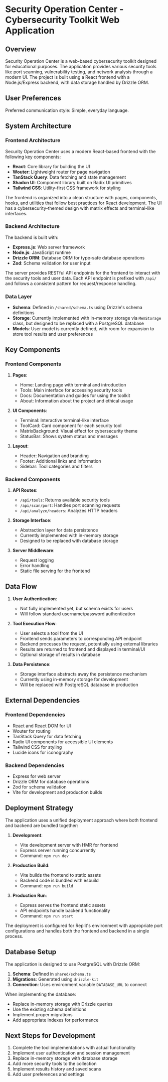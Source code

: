 # Security Operation Center - Cybersecurity Toolkit Web Application

## Overview

Security Operation Center is a web-based cybersecurity toolkit designed for educational purposes. The application provides various security tools like port scanning, vulnerability testing, and network analysis through a modern UI. The project is built using a React frontend with a Node.js/Express backend, with data storage handled by Drizzle ORM.

## User Preferences

Preferred communication style: Simple, everyday language.

## System Architecture

### Frontend Architecture

Security Operation Center uses a modern React-based frontend with the following key components:

- **React**: Core library for building the UI
- **Wouter**: Lightweight router for page navigation
- **TanStack Query**: Data fetching and state management
- **Shadcn UI**: Component library built on Radix UI primitives
- **Tailwind CSS**: Utility-first CSS framework for styling

The frontend is organized into a clean structure with pages, components, hooks, and utilities that follow best practices for React development. The UI has a cybersecurity-themed design with matrix effects and terminal-like interfaces.

### Backend Architecture

The backend is built with:

- **Express.js**: Web server framework
- **Node.js**: JavaScript runtime
- **Drizzle ORM**: Database ORM for type-safe database operations
- **Zod**: Schema validation for user input

The server provides RESTful API endpoints for the frontend to interact with the security tools and user data. Each API endpoint is prefixed with `/api/` and follows a consistent pattern for request/response handling.

### Data Layer

- **Schema**: Defined in `/shared/schema.ts` using Drizzle's schema definitions
- **Storage**: Currently implemented with in-memory storage via `MemStorage` class, but designed to be replaced with a PostgreSQL database
- **Models**: User model is currently defined, with room for expansion to store tool results and user preferences

## Key Components

### Frontend Components

1. **Pages**:
   - Home: Landing page with terminal and introduction
   - Tools: Main interface for accessing security tools
   - Docs: Documentation and guides for using the toolkit
   - About: Information about the project and ethical usage

2. **UI Components**:
   - Terminal: Interactive terminal-like interface
   - ToolCard: Card component for each security tool
   - MatrixBackground: Visual effect for cybersecurity theme
   - StatusBar: Shows system status and messages

3. **Layout**:
   - Header: Navigation and branding
   - Footer: Additional links and information
   - Sidebar: Tool categories and filters

### Backend Components

1. **API Routes**:
   - `/api/tools`: Returns available security tools
   - `/api/scan/port`: Handles port scanning requests
   - `/api/analyze/headers`: Analyzes HTTP headers

2. **Storage Interface**:
   - Abstraction layer for data persistence
   - Currently implemented with in-memory storage
   - Designed to be replaced with database storage

3. **Server Middleware**:
   - Request logging
   - Error handling
   - Static file serving for the frontend

## Data Flow

1. **User Authentication**:
   - Not fully implemented yet, but schema exists for users
   - Will follow standard username/password authentication

2. **Tool Execution Flow**:
   - User selects a tool from the UI
   - Frontend sends parameters to corresponding API endpoint
   - Backend processes the request, potentially using external libraries
   - Results are returned to frontend and displayed in terminal/UI
   - Optional storage of results in database

3. **Data Persistence**:
   - Storage interface abstracts away the persistence mechanism
   - Currently using in-memory storage for development
   - Will be replaced with PostgreSQL database in production

## External Dependencies

### Frontend Dependencies
- React and React DOM for UI
- Wouter for routing
- TanStack Query for data fetching
- Radix UI components for accessible UI elements
- Tailwind CSS for styling
- Lucide icons for iconography

### Backend Dependencies
- Express for web server
- Drizzle ORM for database operations
- Zod for schema validation
- Vite for development and production builds

## Deployment Strategy

The application uses a unified deployment approach where both frontend and backend are bundled together:

1. **Development**:
   - Vite development server with HMR for frontend
   - Express server running concurrently
   - Command: `npm run dev`

2. **Production Build**:
   - Vite builds the frontend to static assets
   - Backend code is bundled with esbuild
   - Command: `npm run build`

3. **Production Run**:
   - Express serves the frontend static assets
   - API endpoints handle backend functionality
   - Command: `npm run start`

The deployment is configured for Replit's environment with appropriate port configurations and handles both the frontend and backend in a single process.

## Database Setup

The application is designed to use PostgreSQL with Drizzle ORM:

1. **Schema**: Defined in `shared/schema.ts`
2. **Migrations**: Generated using `drizzle-kit`
3. **Connection**: Uses environment variable `DATABASE_URL` to connect

When implementing the database:
- Replace in-memory storage with Drizzle queries
- Use the existing schema definitions
- Implement proper migrations
- Add appropriate indexes for performance

## Next Steps for Development

1. Complete the tool implementations with actual functionality
2. Implement user authentication and session management
3. Replace in-memory storage with database storage
4. Add more security tools to the collection
5. Implement results history and saved scans
6. Add user preferences and settings